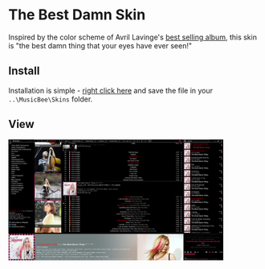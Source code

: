 # The Best Damn Skin
Inspired by the color scheme of Avril Lavinge's [best selling album](https://www.discogs.com/release/1207293-Avril-Lavigne-The-Best-Damn-Thing), 
this skin is "the best damn thing that your eyes have ever seen!"

## Install
Installation is simple - [right click here](https://github.com/jerelhenderson/boombooms/blob/master/The%20Best%20Damn%20Skin/TBDS_source.xml) and save the file in your `..\MusicBee\Skins` folder.

## View
[<img alt="MusicBee Best Damn Skin Main Panel View" width="85%" src="https://github.com/jerelhenderson/boombooms/blob/master/The%20Best%20Damn%20Skin/TBDS_preview.png" />](https://github.com/jerelhenderson/boombooms/blob/master/The%20Best%20Damn%20Skin/TBDS_preview.png?raw=true)
